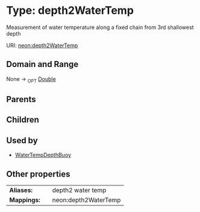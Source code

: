 
# Type: depth2WaterTemp


Measurement of water temperature along a fixed chain from 3rd shallowest depth

URI: [neon:depth2WaterTemp](https://data.neonscience.org/depth2WaterTemp)


## Domain and Range

None ->  <sub>OPT</sub> [Double](types/Double.md)

## Parents


## Children


## Used by

 * [WaterTempDepthBuoy](WaterTempDepthBuoy.md)

## Other properties

|  |  |  |
| --- | --- | --- |
| **Aliases:** | | depth2 water temp |
| **Mappings:** | | neon:depth2WaterTemp |

